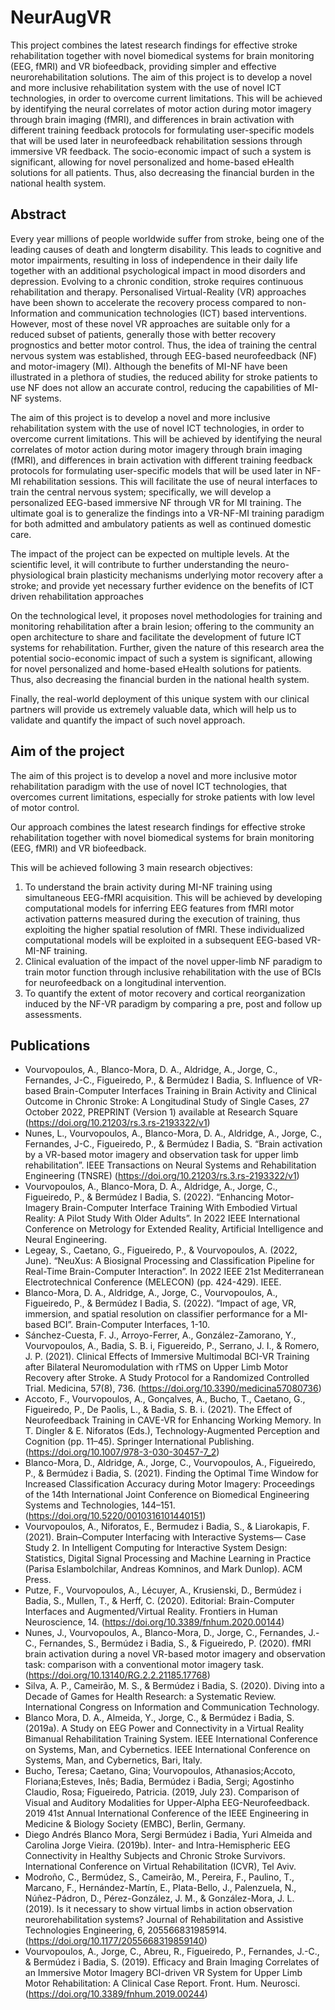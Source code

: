# NeurAugVR

This project combines the latest research findings for effective stroke rehabilitation together with novel biomedical systems for brain monitoring (EEG, fMRI) and VR biofeedback, providing simpler and effective neurorehabilitation solutions. The aim of this project is to develop a novel and more inclusive rehabilitation system with the use of novel ICT technologies, in order to overcome current limitations. This will be achieved by identifying the neural correlates of motor action during motor imagery through brain imaging (fMRI), and differences in brain activation with different training feedback protocols for formulating user-specific models that will be used later in neurofeedback rehabilitation sessions through immersive VR feedback. The socio-economic impact of such a system is significant, allowing for novel personalized and home-based eHealth solutions for all patients. Thus, also decreasing the financial burden in the national health system.

## Abstract

Every year millions of people worldwide suffer from stroke, being one of the leading causes of death and longterm disability. This leads to cognitive and motor impairments, resulting in loss of independence in their daily life together with an additional psychological impact in mood disorders and depression. Evolving to a chronic condition, stroke requires continuous rehabilitation and therapy. Personalised Virtual-Reality (VR) approaches have been shown to accelerate the recovery process compared to non-Information and communication technologies (ICT) based interventions. However, most of these novel VR approaches are suitable only for a reduced subset of patients, generally those with better recovery prognostics and better motor control. Thus, the idea of training the central nervous system was established, through EEG-based neurofeedback (NF) and motor-imagery (MI). Although the benefits of MI-NF have been illustrated in a plethora of studies, the reduced ability for stroke patients to use NF does not allow an accurate control, reducing the capabilities of MI-NF systems.

The aim of this project is to develop a novel and more inclusive rehabilitation system with the use of novel ICT technologies, in order to overcome current limitations. This will be achieved by identifying the neural correlates of motor action during motor imagery through brain imaging (fMRI), and differences in brain activation with different training feedback protocols for formulating user-specific models that will be used later in NF-MI rehabilitation sessions. This will facilitate the use of neural interfaces to train the central nervous system; specifically, we will develop a personalized EEG-based immersive NF through VR for MI training. The ultimate goal is to generalize the findings into a VR-NF-MI training paradigm for both admitted and ambulatory patients as well as continued domestic care.

The impact of the project can be expected on multiple levels. At the scientific level, it will contribute to further understanding the neuro-physiological brain plasticity mechanisms underlying motor recovery after a stroke; and provide yet necessary further evidence on the benefits of ICT driven rehabilitation approaches

On the technological level, it proposes novel methodologies for training and monitoring rehabilitation after a brain lesion; offering to the community an open architecture to share and facilitate the development of future ICT systems for rehabilitation. Further, given the nature of this research area the potential socio-economic impact of such a system is significant, allowing for novel personalized and home-based eHealth solutions for patients. Thus, also decreasing the financial burden in the national health system.

Finally, the real-world deployment of this unique system with our clinical partners will provide us extremely valuable data, which will help us to validate and quantify the impact of such novel approach.

## Aim of the project

The aim of this project is to develop a novel and more inclusive motor rehabilitation paradigm with the use of novel ICT technologies, that overcomes current limitations, especially for stroke patients with low level of motor control.

Our approach combines the latest research findings for effective stroke rehabilitation together with novel biomedical systems for brain monitoring (EEG, fMRI) and VR biofeedback.

This will be achieved following 3 main research objectives:

1. To understand the brain activity during MI-NF training using simultaneous EEG-fMRI acquisition. This will be achieved by developing computational models for inferring EEG features from fMRI motor activation patterns measured during the execution of training, thus exploiting the higher spatial resolution of fMRI. These individualized computational models will be exploited in a subsequent EEG-based VR-MI-NF training.
2. Clinical evaluation of the impact of the novel upper-limb NF paradigm to train motor function through inclusive rehabilitation with the use of BCIs for neurofeedback on a longitudinal intervention.
3. To quantify the extent of motor recovery and cortical reorganization induced by the NF-VR paradigm by comparing a pre, post and follow up assessments.

## Publications

- Vourvopoulos, A., Blanco-Mora, D. A., Aldridge, A., Jorge, C., Fernandes, J-C., Figueiredo, P., & Bermúdez I Badia, S. Influence of VR-based Brain-Computer Interfaces Training in Brain Activity and Clinical Outcome in Chronic Stroke: A Longitudinal Study of Single Cases, 27 October 2022, PREPRINT (Version 1) available at Research Square (https://doi.org/10.21203/rs.3.rs-2193322/v1)
- Nunes, L., Vourvopoulos, A., Blanco-Mora, D. A., Aldridge, A., Jorge, C., Fernandes, J-C., Figueiredo, P., & Bermúdez I Badia, S. “Brain activation by a VR-based motor imagery and observation task for upper limb rehabilitation”. IEEE Transactions on Neural Systems and Rehabilitation Engineering (TNSRE) (https://doi.org/10.21203/rs.3.rs-2193322/v1)
- Vourvopoulos, A., Blanco-Mora, D. A., Aldridge, A., Jorge, C., Figueiredo, P., & Bermúdez I Badia, S. (2022). “Enhancing Motor-Imagery Brain-Computer Interface Training With Embodied Virtual Reality: A Pilot Study With Older Adults”. In 2022 IEEE International Conference on Metrology for Extended Reality, Artificial Intelligence and Neural Engineering.
- Legeay, S., Caetano, G., Figueiredo, P., & Vourvopoulos, A. (2022, June). “NeuXus: A Biosignal Processing and Classification Pipeline for Real-Time Brain-Computer Interaction”. In 2022 IEEE 21st Mediterranean Electrotechnical Conference (MELECON) (pp. 424-429). IEEE.
- Blanco-Mora, D. A., Aldridge, A., Jorge, C., Vourvopoulos, A., Figueiredo, P., & Bermúdez I Badia, S. (2022). “Impact of age, VR, immersion, and spatial resolution on classifier performance for a MI-based BCI”. Brain-Computer Interfaces, 1-10.
- Sánchez-Cuesta, F. J., Arroyo-Ferrer, A., González-Zamorano, Y., Vourvopoulos, A., Badia, S. B. i, Figuereido, P., Serrano, J. I., & Romero, J. P. (2021). Clinical Effects of Immersive Multimodal BCI-VR Training after Bilateral Neuromodulation with rTMS on Upper Limb Motor Recovery after Stroke. A Study Protocol for a Randomized Controlled Trial. Medicina, 57(8), 736. (https://doi.org/10.3390/medicina57080736)
- Accoto, F., Vourvopoulos, A., Gonçalves, A., Bucho, T., Caetano, G., Figueiredo, P., De Paolis, L., & Badia, S. B. i. (2021). The Effect of Neurofeedback Training in CAVE-VR for Enhancing Working Memory. In T. Dingler & E. Niforatos (Eds.), Technology-Augmented Perception and Cognition (pp. 11–45). Springer International Publishing. (https://doi.org/10.1007/978-3-030-30457-7_2)
- Blanco-Mora, D., Aldridge, A., Jorge, C., Vourvopoulos, A., Figueiredo, P., & Bermúdez i Badia, S. (2021). Finding the Optimal Time Window for Increased Classification Accuracy during Motor Imagery: Proceedings of the 14th International Joint Conference on Biomedical Engineering Systems and Technologies, 144–151. (https://doi.org/10.5220/0010316101440151)
- Vourvopoulos, A., Niforatos, E., Bermudez i Badia, S., & Liarokapis, F. (2021). Brain–Computer Interfacing with Interactive Systems— Case Study 2. In Intelligent Computing for Interactive System Design: Statistics, Digital Signal Processing and Machine Learning in Practice (Parisa Eslambolchilar, Andreas Komninos, and Mark Dunlop). ACM Press.
- Putze, F., Vourvopoulos, A., Lécuyer, A., Krusienski, D., Bermúdez i Badia, S., Mullen, T., & Herff, C. (2020). Editorial: Brain-Computer Interfaces and Augmented/Virtual Reality. Frontiers in Human Neuroscience, 14. (https://doi.org/10.3389/fnhum.2020.00144)
- Nunes, J., Vourvopoulos, A., Blanco-Mora, D., Jorge, C., Fernandes, J.-C., Fernandes, S., Bermúdez i Badia, S., & Figueiredo, P. (2020). fMRI brain activation during a novel VR-based motor imagery and observation task: comparison with a conventional motor imagery task. (https://doi.org/10.13140/RG.2.2.21185.17768)
- Silva, A. P., Cameirão, M. S., & Bermúdez i Badia, S. (2020). Diving into a Decade of Games for Health Research: a Systematic Review. International Congress on Information and Communication Technology.
- Blanco Mora, D. A., Almeida, Y., Jorge, C., & Bermúdez i Badia, S. (2019a). A Study on EEG Power and Connectivity in a Virtual Reality Bimanual Rehabilitation Training System. IEEE International Conference on Systems, Man, and Cybernetics. IEEE International Conference on Systems, Man, and Cybernetics, Bari, Italy.
- Bucho, Teresa; Caetano, Gina; Vourvopoulos, Athanasios;Accoto, Floriana;Esteves, Inês; Badia, Bermúdez i Badia, Sergi; Agostinho Claudio, Rosa; Figueiredo, Patricia. (2019, July 23). Comparison of Visual and Auditory Modalities for Upper-Alpha EEG-Neurofeedback. 2019 41st Annual International Conference of the IEEE Engineering in Medicine & Biology Society (EMBC), Berlin, Germany.
- Diego Andrés Blanco Mora, Sergi Bermúdez i Badia, Yuri Almeida and Carolina Jorge Vieira. (2019b). Inter- and Intra-Hemispheric EEG Connectivity in Healthy Subjects and Chronic Stroke Survivors. International Conference on Virtual Rehabilitation (ICVR), Tel Aviv.
- Modroño, C., Bermúdez, S., Cameirão, M., Pereira, F., Paulino, T., Marcano, F., Hernández-Martín, E., Plata-Bello, J., Palenzuela, N., Núñez-Pádron, D., Pérez-González, J. M., & González-Mora, J. L. (2019). Is it necessary to show virtual limbs in action observation neurorehabilitation systems? Journal of Rehabilitation and Assistive Technologies Engineering, 6, 205566831985914. (https://doi.org/10.1177/2055668319859140)
- Vourvopoulos, A., Jorge, C., Abreu, R., Figueiredo, P., Fernandes, J.-C., & Bermúdez i Badia, S. (2019). Efficacy and Brain Imaging Correlates of an Immersive Motor Imagery BCI-driven VR System for Upper Limb Motor Rehabilitation: A Clinical Case Report. Front. Hum. Neurosci. (https://doi.org/10.3389/fnhum.2019.00244)
